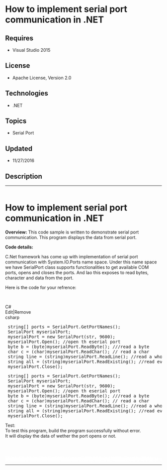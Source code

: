 # How to implement serial port communication in .NET
## Requires
- Visual Studio 2015
## License
- Apache License, Version 2.0
## Technologies
- .NET
## Topics
- Serial Port
## Updated
- 11/27/2016
## Description

<hr>
<div><a href="http://blogs.msdn.com/b/onecode" style="margin-top:3px"><img src="-onecodesampletopbanner1" alt="">
</a></div>
<h1>How to implement serial port communication in .NET</h1>
<p><strong>Overview:</strong> This code sample is written&nbsp;to demonstrate serial port communication. This program displays the data from serial port.</p>
<p><strong>Code details:</strong></p>
<p>C.Net framework has come up with implementation of serial port communication with System.IO.Ports name space. Under this name space we have SerialPort class supports functionalities to get available COM ports, opens&nbsp;and closes the ports. And lao this
 exposes to read bytes, character and data from the port.</p>
<p>Here&nbsp;is the code for your refrence:</p>
<p>&nbsp;</p>
<div class="scriptcode">
<div class="pluginEditHolder" pluginCommand="mceScriptCode">
<div class="title"><span>C#</span></div>
<div class="pluginLinkHolder"><span class="pluginEditHolderLink">Edit</span>|<span class="pluginRemoveHolderLink">Remove</span></div>
<span class="hidden">csharp</span>
<pre class="hidden"> string[] ports = SerialPort.GetPortNames();
 SerialPort myserialPort;
 myserialPort = new SerialPort(str, 9600);
 myserialPort.Open(); //open th eserial port
 byte b = (byte)myserialPort.ReadByte(); ///read a byte
 char c = (char)myserialPort.ReadChar(); // read a char
 string line = (string)myserialPort.ReadLine(); //read a whole line
 string all = (string)myserialPort.ReadExisting(); //read everythin in the buffer
 myserialPort.Close();
</pre>
<div class="preview">
<pre class="csharp">&nbsp;<span class="cs__keyword">string</span>[]&nbsp;ports&nbsp;=&nbsp;SerialPort.GetPortNames();&nbsp;
&nbsp;SerialPort&nbsp;myserialPort;&nbsp;
&nbsp;myserialPort&nbsp;=&nbsp;<span class="cs__keyword">new</span>&nbsp;SerialPort(str,&nbsp;<span class="cs__number">9600</span>);&nbsp;
&nbsp;myserialPort.Open();&nbsp;<span class="cs__com">//open&nbsp;th&nbsp;eserial&nbsp;port</span>&nbsp;
&nbsp;<span class="cs__keyword">byte</span>&nbsp;b&nbsp;=&nbsp;(<span class="cs__keyword">byte</span>)myserialPort.ReadByte();&nbsp;<span class="cs__com">///read&nbsp;a&nbsp;byte</span>&nbsp;
&nbsp;<span class="cs__keyword">char</span>&nbsp;c&nbsp;=&nbsp;(<span class="cs__keyword">char</span>)myserialPort.ReadChar();&nbsp;<span class="cs__com">//&nbsp;read&nbsp;a&nbsp;char</span>&nbsp;
&nbsp;<span class="cs__keyword">string</span>&nbsp;line&nbsp;=&nbsp;(<span class="cs__keyword">string</span>)myserialPort.ReadLine();&nbsp;<span class="cs__com">//read&nbsp;a&nbsp;whole&nbsp;line</span>&nbsp;
&nbsp;<span class="cs__keyword">string</span>&nbsp;all&nbsp;=&nbsp;(<span class="cs__keyword">string</span>)myserialPort.ReadExisting();&nbsp;<span class="cs__com">//read&nbsp;everythin&nbsp;in&nbsp;the&nbsp;buffer</span>&nbsp;
&nbsp;myserialPort.Close();&nbsp;</pre>
</div>
</div>
</div>
<p>Test:<br>
To test this program, build the program successfully without error.<br>
It will display the data of&nbsp;wether the port opens or not. <br>
<br>
</p>
<p>&nbsp;</p>
<p style="line-height:0.6pt; color:white">Microsoft All-In-One Code Framework is a free, centralized code sample library driven by developers' real-world pains and needs. The goal is to provide customer-driven code samples for all Microsoft development technologies,
 and reduce developers' efforts in solving typical programming tasks. Our team listens to developers&rsquo; pains in the MSDN forums, social media and various DEV communities. We write code samples based on developers&rsquo; frequently asked programming tasks,
 and allow developers to download them with a short sample publishing cycle. Additionally, we offer a free code sample request service. It is a proactive way for our developer community to obtain code samples directly from Microsoft.</p>
<hr>
<div><a href="http://go.microsoft.com/?linkid=9759640" style="margin-top:3px"><img src="-onecodelogo" alt="">
</a></div>
